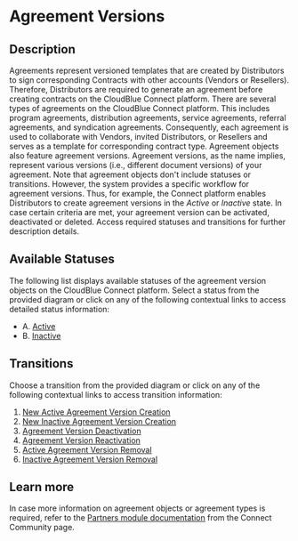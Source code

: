 # Agreement Versions
## Description
Agreements represent versioned templates that are created by Distributors to sign corresponding Contracts with other accounts (Vendors or Resellers). Therefore, Distributors are required to generate an agreement before creating contracts on the CloudBlue Connect platform. There are several types of agreements on the CloudBlue Connect platform. This includes program agreements, distribution agreements, service agreements, referral agreements, and syndication agreements. Consequently, each agreement is used to collaborate with Vendors, invited Distributors, or Resellers and serves as a template for corresponding contract type.
Agreement objects also feature agreement versions. Agreement versions, as the name implies, represent various versions (i.e., different document versions) of your agreement. Note that agreement objects don't include statuses or transitions. However, the system provides a specific workflow for agreement versions. Thus, for example, the Connect platform enables Distributors to create agreement versions in the *Active* or *Inactive* state. In case certain criteria are met, your agreement version can be activated, deactivated or deleted. Access required statuses and transitions for further description details.

## Available Statuses
The following list displays available statuses of the agreement version objects on the CloudBlue Connect platform. Select a status from the provided diagram or click on any of the following contextual links to access detailed status information:

* A. [Active](s-a-active.html)
* B. [Inactive](s-b-inactive.html)

## Transitions
Choose a transition from the provided diagram or click on any of the following contextual links to access transition information:

1. [New Active Agreement Version Creation](t-1-new-active.html)
2. [New Inactive Agreement Version Creation](t-2-new-inactive.html)
3. [Agreement Version Deactivation](t-3-act-inactive.html)
4. [Agreement Version Reactivation](t-4-inact-active.html)
5. [Active Agreement Version Removal](t-5-act-deleted.html)
6. [Inactive Agreement Version Removal](t-6-inact-deleted.html)

## Learn more
In case more information on agreement objects or agreement types is required, refer to the [Partners module documentation](https://connect.cloudblue.com/community/modules/partners/agreements/) from the Connect Community page.
